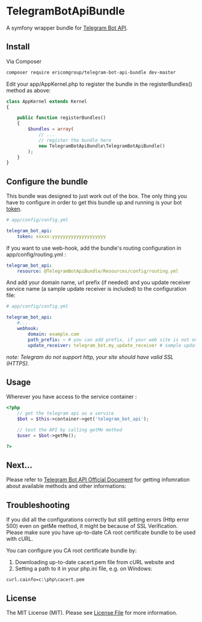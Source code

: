 TelegramBotApiBundle
===================

A symfony wrapper bundle for  [Telegram Bot API](https://core.telegram.org/bots/api).

## Install

Via Composer

``` bash
composer require ericomgroup/telegram-bot-api-bundle dev-master
```

Edit your app/AppKernel.php to register the bundle in the registerBundles() method as above:


```php
class AppKernel extends Kernel
{

    public function registerBundles()
    {
        $bundles = array(
            // ...
            // register the bundle here
            new TelegramBotApiBundle\TelegramBotApiBundle()
        );
    }
}
```

## Configure the bundle

This bundle was designed to just work out of the box. The only thing you have to configure in order to get this bundle up and running is your bot [token](https://core.telegram.org/bots#botfather).

```yaml
# app/config/config.yml

telegram_bot_api:
    token: xxxxx:yyyyyyyyyyyyyyyyyyyy
```

If you want to use web-hook, add the bundle's routing configuration in app/config/routing.yml :

```yaml
telegram_bot_api:
    resource: @TelegramBotApiBundle/Resources/config/routing.yml

```
And add your domain name, url prefix (if needed) and you update receiver service name (a sample update receiver is included) to the configuration file:
```yaml
# app/config/config.yml

telegram_bot_api:
    #...
    webhook:
        domain: example.com
        path_prefix: ~ # you can add prefix, if your web site is not on the root
        update_receiver: telegram_bot.my_update_receiver # sample update receiver
```
*note: Telegram do not support http, your site should have valid SSL (HTTPS).*

## Usage


Wherever you have access to the service container :
```php
<?php
    // get the telegram api as a service
    $bot = $this->container->get('telegram_bot_api');

    // test the API by calling getMe method
    $user = $bot->getMe();

?>
```
## Next...

Please refer to [Telegram Bot API Official Document](https://core.telegram.org/bots/api) for getting infomration about available methods and other informations:

## Troubleshooting

If you did all the configurations correctly but still getting errors (Http error 500) even on getMe method, it might be because of SSL Verification. Please make sure you have up-to-date CA root certificate bundle to be used with cURL.

You can configure you CA root certificate bundle by:

 1. Downloading up-to-date cacert.pem file from cURL website and
 2. Setting a path to it in your php.ini file, e.g. on Windows:

 `curl.cainfo=c:\php\cacert.pem`

## License

The MIT License (MIT). Please see [License File](LICENSE.md) for more information.
